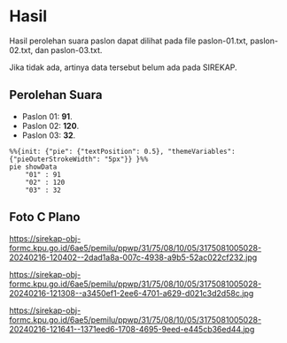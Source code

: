 # Hasil

Hasil perolehan suara paslon dapat dilihat pada file paslon-01.txt, paslon-02.txt, dan paslon-03.txt.

Jika tidak ada, artinya data tersebut belum ada pada SIREKAP.

## Perolehan Suara

 * Paslon 01: **91**.
 * Paslon 02: **120**.
 * Paslon 03: **32**.

```mermaid
%%{init: {"pie": {"textPosition": 0.5}, "themeVariables": {"pieOuterStrokeWidth": "5px"}} }%%
pie showData
    "01" : 91
    "02" : 120
    "03" : 32
```
## Foto C Plano

https://sirekap-obj-formc.kpu.go.id/6ae5/pemilu/ppwp/31/75/08/10/05/3175081005028-20240216-120402--2dad1a8a-007c-4938-a9b5-52ac022cf232.jpg

https://sirekap-obj-formc.kpu.go.id/6ae5/pemilu/ppwp/31/75/08/10/05/3175081005028-20240216-121308--a3450ef1-2ee6-4701-a629-d021c3d2d58c.jpg

https://sirekap-obj-formc.kpu.go.id/6ae5/pemilu/ppwp/31/75/08/10/05/3175081005028-20240216-121641--1371eed6-1708-4695-9eed-e445cb36ed44.jpg

